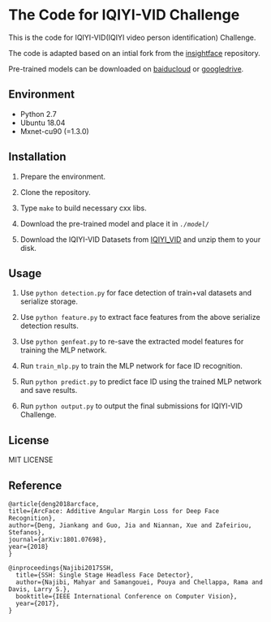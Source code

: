 # The Code for IQIYI-VID Challenge

This is the code for IQIYI-VID(IQIYI video person identification) Challenge.

The code is adapted based on an intial fork from the [insightface](https://github.com/deepinsight/insightface) repository.

Pre-trained models can be downloaded on [baiducloud](https://pan.baidu.com/s/1vS_Uv9l5XZLeMwXPs_XzOA) or [googledrive](https://drive.google.com/open?id=1_8-GcZbYNGvm_msyuwqDw4u9mGnHqSQP).

## Environment

-   Python 2.7 
-   Ubuntu 18.04
-   Mxnet-cu90 (=1.3.0)

## Installation

1.  Prepare the environment.

2.  Clone the repository.
    
3.  Type  `make`  to build necessary cxx libs.

4.  Download the pre-trained model and place it in *`./model/`*

5.  Download the IQIYI-VID Datasets from [IQIYI_VID](http://challenge.ai.iqiyi.com/detail?raceId=5afc36639689443e8f815f9e) and unzip them to your disk. 

## Usage

1. Use ``python detection.py`` for face detection of train+val datasets and serialize storage. 

2. Use ``python feature.py`` to extract face features from the above serialize detection results.

3. Use ``python genfeat.py`` to re-save the extracted model features for training the MLP network.

4. Run ``train_mlp.py`` to train the MLP network for face ID recognition.

5. Run ``python predict.py`` to predict face ID using the trained MLP network and save results.

6. Run ``python output.py`` to output the final submissions for IQIYI-VID Challenge.

## License

MIT LICENSE


## Reference

```
@article{deng2018arcface,
title={ArcFace: Additive Angular Margin Loss for Deep Face Recognition},
author={Deng, Jiankang and Guo, Jia and Niannan, Xue and Zafeiriou, Stefanos},
journal={arXiv:1801.07698},
year={2018}
}

@inproceedings{Najibi2017SSH,
  title={SSH: Single Stage Headless Face Detector},
  author={Najibi, Mahyar and Samangouei, Pouya and Chellappa, Rama and Davis, Larry S.},
  booktitle={IEEE International Conference on Computer Vision},
  year={2017},
}
```
